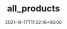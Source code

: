 ---
title: "all_products"
date: 2021-14-17T11:22:16+06:00
draft: false
description : "this is a meta description"
---